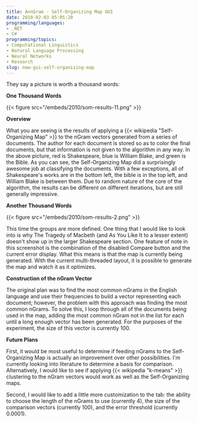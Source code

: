 ```yaml
---
title: AnnGram - Self-Organizing Map GUI
date: 2010-02-03 05:05:20
programming/languages:
- .NET
- C#
programming/topics:
- Computational Linguistics
- Natural Language Processing
- Neural Networks
- Research
slug: new-gui-self-organizing-map
---
```

They say a picture is worth a thousand words:

**One Thousand Words**

{{< figure src="/embeds/2010/som-results-11.png" >}}

<!--more-->

**Overview**

What you are seeing is the results of applying a {{< wikipedia "Self-Organizing Map" >}} to the nGram vectors generated from a series of documents.  The author for each document is stored so as to color the final documents, but that information is not given to the algorithm in any way.  In the above picture, red is Shakespeare, blue is William Blake, and green is the Bible.  As you can see, the Self-Organizing Map did a surprisingly awesome job at classifying the documents.  With a few exceptions, all of Shakespeare's works are in the bottom left, the bible is in the top left, and William Blake is between them.  Due to random nature of the core of the algorithm, the results can be different on different iterations, but are still generally impressive.

**Another Thousand Words**

{{< figure src="/embeds/2010/som-results-2.png" >}}

This time the groups are more defined.  One thing that I would like to look into is why The Tragedy of Macbeth (and As You Like It to a lesser extent) doesn't show up in the larger Shakespeare section.  One feature of note in this screenshot is the combination of the disabled Compare button and the current error display.  What this means is that the map is currently being generated.  With the current multi-threaded layout, it is possible to generate the map and watch it as it optimizes.

**Construction of the nGram Vector**

The original plan was to find the most common nGrams in the English language and use their frequencies to build a vector representing each document; however, the problem with this approach was finding the most common nGrams.  To solve this, I loop through all of the documents being used in the map, adding the most common nGram not in the list for each until a long enough vector has been generated.  For the purposes of the experiment, the size of this vector is currently 100.

**Future Plans**

First, it would be most useful to determine if feeding nGrams to the Self-Organizing Map is actually an improvement over other possibilities.  I'm currently looking into literature to determine a basis for comparison.  Alternatively, I would like to see if applying {{< wikipedia "k-means" >}} clustering to the nGram vectors would work as well as the Self-Organizing maps.

Second, I would like to add a little more customization to the tab: the ability to choose the length of the nGrams to use (currently 4), the size of the comparison vectors (currently 100), and the error threshold (currently 0.0001).
